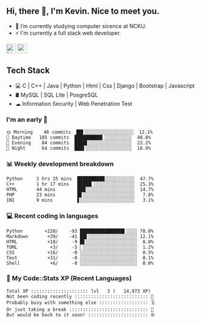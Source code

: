 ## Hi, there 👋, I'm Kevin. Nice to meet you.

- 🌱 I’m currently studying computer sicence at NCKU.
- ⚡ I'm currently a full stack web developer.

<a href="https://www.linkedin.com/in/kevin12686/"><img alt="LinkedIn" src="https://img.shields.io/badge/linkedin%20-%230077B5.svg?&style=for-the-badge&logo=linkedin&logoColor=white" height=25></a>
<a href="https://www.instagram.com/kevin12686/"><img src="https://img.shields.io/badge/instagram-3f729b?&style=for-the-badge&logo=instagram&logoColor=white" height=25></a>

## Tech Stack

* 💻 C | C++ | Java | Python | Html | Css | Django | Bootstrap | Javascript
* 🛢️ MySQL | SQL Lite | PosgreSQL
* ☁ Information Security | Web Penetration Test

### I'm an early 🐤

<!-- early_bird start -->

```text
🌞 Morning    46 commits  ██▌░░░░░░░░░░░░░░░░░░  12.1%
🌆 Daytime   185 commits  ██████████▎░░░░░░░░░░  48.8%
🌃 Evening    84 commits  ████▋░░░░░░░░░░░░░░░░  22.2%
🌙 Night      64 commits  ███▌░░░░░░░░░░░░░░░░░  16.9%
```

<!-- early_bird end -->

### 📊 Weekly development breakdown

<!-- code_time start -->

```text
Python     2 hrs 25 mins  ██████████░░░░░░░░░░░  47.7%
C++        1 hr 17 mins   █████▎░░░░░░░░░░░░░░░  25.3%
HTML       44 mins        ███░░░░░░░░░░░░░░░░░░  14.7%
PHP        23 mins        █▋░░░░░░░░░░░░░░░░░░░   7.8%
INI        9 mins         ▋░░░░░░░░░░░░░░░░░░░░   3.1%
```

<!-- code_time end -->

### 💻 Recent coding in languages

<!-- code_diff start -->

```text
Python        +220/    -93 ████████████████▍░░░░ 78.0%
Markdown       +39/    -41 ██▌░░░░░░░░░░░░░░░░░░ 12.1%
HTML           +18/     -9 █▋░░░░░░░░░░░░░░░░░░░  8.0%
TOML            +3/     -5 ▏░░░░░░░░░░░░░░░░░░░░  1.2%
CSS            +16/     -0 ░░░░░░░░░░░░░░░░░░░░░  0.5%
Text           +31/     -0 ░░░░░░░░░░░░░░░░░░░░░  0.1%
Shell           +6/     -0 ░░░░░░░░░░░░░░░░░░░░░  0.0%
```

<!-- code_diff end -->

### 🧰 My Code::Stats XP (Recent Languages)

<!-- codestats start -->

```text
Total XP ::::::::::::::::::::: lvl   3 (   14,973 XP) 
Not been coding recently ::::::::::::::::::::::::::: 🙈
Probably busy with something else :::::::::::::::::: 🗓
Or just taking a break ::::::::::::::::::::::::::::: 🌴
But would be back to it soon! :::::::::::::::::::::: 🤓
```

<!-- codestats end -->
